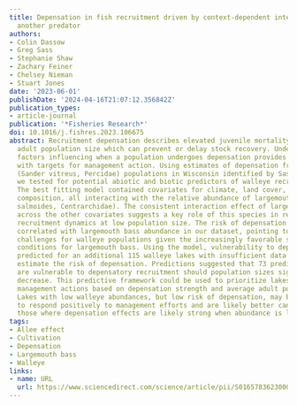 ```yaml
---
title: Depensation in fish recruitment driven by context-dependent interactions with
  another predator
authors:
- Colin Dassow
- Greg Sass
- Stephanie Shaw
- Zachary Feiner
- Chelsey Nieman
- Stuart Jones
date: '2023-06-01'
publishDate: '2024-04-16T21:07:12.356842Z'
publication_types:
- article-journal
publication: '*Fisheries Research*'
doi: 10.1016/j.fishres.2023.106675
abstract: Recruitment depensation describes elevated juvenile mortality with declining
  adult population size which can prevent or delay stock recovery. Understanding the
  factors influencing when a population undergoes depensation provides resource agencies
  with targets for management action. Using estimates of depensation from 28 walleye
  (Sander vitreus, Percidae) populations in Wisconsin identified by Sass et al., (2021),
  we tested for potential abiotic and biotic predictors of walleye recruitment depensation.
  The best fitting model contained covariates for climate, land cover, and fish community
  composition, all interacting with the relative abundance of largemouth bass (Micropterus
  salmoides, Centrarchidae). The consistent interaction effect of largemouth bass
  across the other covariates suggests a key role of this species in regulating walleye
  recruitment dynamics at low population size. The risk of depensation was negatively
  correlated with largemouth bass abundance in our dataset, pointing towards continued
  challenges for walleye populations given the increasingly favorable social and environmental
  conditions for largemouth bass. Using the model, vulnerability to depensation was
  predicted for an additional 115 walleye lakes with insufficient data to directly
  estimate the risk of depensation. Predictions suggested that 73 prediction lakes
  are vulnerable to depensatory recruitment should population sizes significantly
  decrease. This predictive framework could be used to prioritize lakes for different
  management actions based on depensation strength and average adult population size.
  Lakes with low walleye abundances, but low risk of depensation, may be more likely
  to respond positively to management efforts and are likely better candidates than
  those where depensation effects are likely strong when abundance is low.
tags:
- Allee effect
- Cultivation
- Depensation
- Largemouth bass
- Walleye
links:
- name: URL
  url: https://www.sciencedirect.com/science/article/pii/S0165783623000681
---
```

